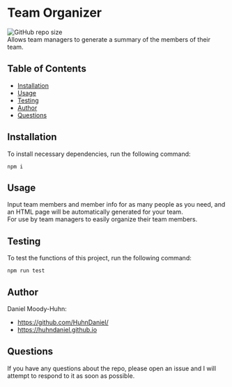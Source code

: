 # Team Organizer
![GitHub repo size](https://img.shields.io/github/repo-size/HuhnDaniel/employee-summary)  
Allows team managers to generate a summary of the members of their team.
## Table of Contents
- [Installation](#installation)
- [Usage](#usage)
- [Testing](#testing)
- [Author](#author)
- [Questions](#questions)
## Installation
To install necessary dependencies, run the following command:
```
npm i
```
## Usage
Input team members and member info for as many people as you need, and an HTML page will be automatically generated for your team.  
For use by team managers to easily organize their team members.
## Testing
To test the functions of this project, run the following command:
```
npm run test
```
## Author
Daniel Moody-Huhn:
- https://github.com/HuhnDaniel/
- https://huhndaniel.github.io
## Questions
If you have any questions about the repo, please open an issue and I will attempt to respond to it as soon as possible.
